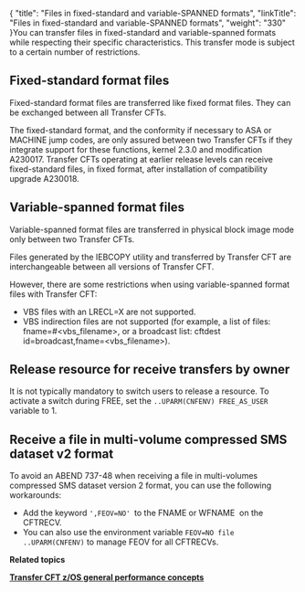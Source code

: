 {
    "title": "Files in fixed-standard and variable-SPANNED formats",
    "linkTitle": "Files in fixed-standard and variable-SPANNED formats",
    "weight": "330"
}You can transfer files in fixed-standard and variable-spanned formats while respecting their specific characteristics. This transfer mode is subject to a certain number of restrictions.

Fixed-standard format files
---------------------------

Fixed-standard format files are transferred like fixed format files. They can be exchanged between all Transfer CFTs.

The fixed-standard format, and the conformity if necessary to ASA or MACHINE jump codes, are only assured between two Transfer CFTs if they integrate support for these functions, kernel 2.3.0 and modification A230017. Transfer CFTs operating at earlier release levels can receive fixed-standard files, in fixed format, after installation of compatibility upgrade A230018.

Variable-spanned format files
-----------------------------

Variable-spanned format files are transferred in physical block image mode only between two Transfer CFTs.

Files generated by the IEBCOPY utility and transferred by Transfer CFT are interchangeable between all versions of Transfer CFT.

However, there are some restrictions when using variable-spanned format files with Transfer CFT:

- VBS files with an LRECL=X are not supported.
- VBS indirection files are not supported (for example, a list of files: fname=\#&lt;vbs_filename&gt;, or a broadcast list: cftdest id=broadcast,fname=&lt;vbs_filename&gt;).

Release resource for receive transfers by owner
-----------------------------------------------

It is not typically mandatory to switch users to release a resource. To activate a switch during FREE, set the `..UPARM(CNFENV) FREE_AS_USER` variable to 1.

Receive a file in multi-volume compressed SMS dataset v2 format
---------------------------------------------------------------

To avoid an ABEND 737-48 when receiving a file in multi-volumes compressed SMS dataset version 2 format, you can use the following workarounds:

- Add the keyword `',FEOV=NO' `to the FNAME or WFNAME  on the CFTRECV.
- You can also use the environment variable `FEOV=NO file ..UPARM(CNFENV)` to manage FEOV for all CFTRECVs.

****Related topics****

****[Transfer CFT z/OS general performance concepts](../../zos_performance)****
